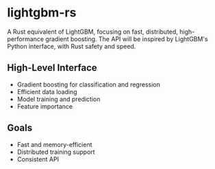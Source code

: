 # lightgbm-rs

A Rust equivalent of LightGBM, focusing on fast, distributed, high-performance gradient boosting. The API will be inspired by LightGBM's Python interface, with Rust safety and speed.

## High-Level Interface

- Gradient boosting for classification and regression
- Efficient data loading
- Model training and prediction
- Feature importance

## Goals

- Fast and memory-efficient
- Distributed training support
- Consistent API
